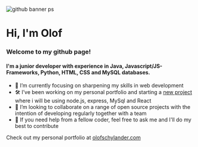 ![github banner ps](https://user-images.githubusercontent.com/82142829/176305440-b4205d8f-844e-4df1-a9bc-7acae29ce18a.png)

# Hi, I'm Olof
### Welcome to my github page!

#### I'm a junior developer with experience in Java, Javascript/JS-Frameworks, Python, HTML, CSS and MySQL databases.


- 🌱 I’m currently focusing on sharpening my skills in web development
- 🛠️ I’ve been working on my personal portfolio and starting a [new project](https://https://github.com/olof-sky/kanban/app) where i will be using node.js, express, MySql and React
- 👯 I’m looking to collaborate on a range of open source projects with the intention of developing regularly together with a team
- 💬 If you need help from a fellow coder, feel free to ask me and I'll do my best to contribute

Check out my personal portfolio at [olofschylander.com](https://olofschylander.com)


<!--
**olof-sky/olof-sky** is a ✨ _special_ ✨ repository because its `README.md` (this file) appears on your GitHub profile.

Here are some ideas to get you started:

- 🔭 I’m currently working on ...
- 🌱 I’m currently learning ...
- 👯 I’m looking to collaborate on ...
- 🤔 I’m looking for help with ...
- 💬 Ask me about ...
- 📫 How to reach me: ...
- 😄 Pronouns: ...
- ⚡ Fun fact: ...
-->

